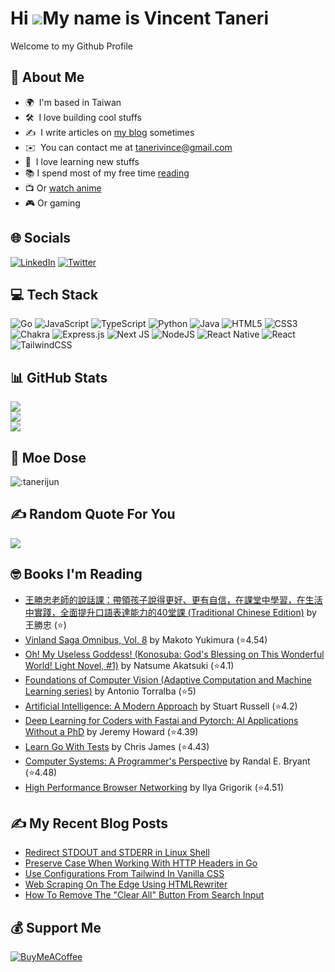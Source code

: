 # Hi ![](https://user-images.githubusercontent.com/18350557/176309783-0785949b-9127-417c-8b55-ab5a4333674e.gif)My name is Vincent Taneri

Welcome to my Github Profile

## 💫 About Me
- 🌍  I'm based in Taiwan
- 🛠  I love building cool stuffs
- ✍️  I write articles on [my blog](https://vitaneri.com) sometimes
- ✉️  You can contact me at [tanerivince@gmail.com](mailto:tanerivince@gmail.com)
- 🧠  I love learning new stuffs
- 📚 I spend most of my free time [reading](https://www.goodreads.com/user/show/74091755-tvince)
- 📺 Or [watch anime](https://myanimelist.net/profile/Revirial)
- 🎮 Or gaming


## 🌐 Socials
[![LinkedIn](https://img.shields.io/badge/LinkedIn-%230077B5.svg?logo=linkedin&logoColor=white)](https://linkedin.com/in/vincent-taneri) [![Twitter](https://img.shields.io/badge/Twitter-%231DA1F2.svg?logo=Twitter&logoColor=white)](https://twitter.com/tanerivince)


## 💻 Tech Stack
![Go](https://img.shields.io/badge/go-%2300ADD8.svg?style=for-the-badge&logo=go&logoColor=white) ![JavaScript](https://img.shields.io/badge/javascript-%23323330.svg?style=for-the-badge&logo=javascript&logoColor=%23F7DF1E) ![TypeScript](https://img.shields.io/badge/typescript-%23007ACC.svg?style=for-the-badge&logo=typescript&logoColor=white) ![Python](https://img.shields.io/badge/python-3670A0?style=for-the-badge&logo=python&logoColor=ffdd54) ![Java](https://img.shields.io/badge/java-%23ED8B00.svg?style=for-the-badge&logo=java&logoColor=white) ![HTML5](https://img.shields.io/badge/html5-%23E34F26.svg?style=for-the-badge&logo=html5&logoColor=white) ![CSS3](https://img.shields.io/badge/css3-%231572B6.svg?style=for-the-badge&logo=css3&logoColor=white) ![Chakra](https://img.shields.io/badge/chakra-%234ED1C5.svg?style=for-the-badge&logo=chakraui&logoColor=white) ![Express.js](https://img.shields.io/badge/express.js-%23404d59.svg?style=for-the-badge&logo=express&logoColor=%2361DAFB) ![Next JS](https://img.shields.io/badge/Next-black?style=for-the-badge&logo=next.js&logoColor=white) ![NodeJS](https://img.shields.io/badge/node.js-6DA55F?style=for-the-badge&logo=node.js&logoColor=white) ![React Native](https://img.shields.io/badge/react_native-%2320232a.svg?style=for-the-badge&logo=react&logoColor=%2361DAFB) ![React](https://img.shields.io/badge/react-%2320232a.svg?style=for-the-badge&logo=react&logoColor=%2361DAFB) ![TailwindCSS](https://img.shields.io/badge/tailwindcss-%2338B2AC.svg?style=for-the-badge&logo=tailwind-css&logoColor=white)


## 📊 GitHub Stats
![](https://github-readme-stats.vercel.app/api?username=tanerijun&theme=omni&hide_border=false&include_all_commits=true&count_private=true)<br/>
![](https://github-readme-streak-stats.herokuapp.com/?user=tanerijun&theme=omni&hide_border=false)<br/>
![](https://github-readme-stats.vercel.app/api/top-langs/?username=tanerijun&langs_count=10&theme=omni&hide_border=false&include_all_commits=true&count_private=true&layout=compact)


## 🥰 Moe Dose
![:tanerijun](https://count.getloli.com/get/@:tanerijun?theme=rule34)


## ✍️ Random Quote For You
![](https://quotes-github-readme.vercel.app/api?type=horizontal&theme=radical)


## 🤓 Books I'm Reading
<!-- GOODREADS-LIST:START -->
- [王勝忠老師的說話課：帶領孩子說得更好、更有自信，在課堂中學習，在生活中實踐，全面提升口語表達能力的40堂課 (Traditional Chinese Edition)](https://www.goodreads.com/review/show/7472430724?utm_medium=api&utm_source=rss) by 王勝忠 (⭐️)
- [Vinland Saga Omnibus, Vol. 8](https://www.goodreads.com/review/show/7424791736?utm_medium=api&utm_source=rss) by Makoto Yukimura (⭐️4.54)
- [Oh! My Useless Goddess! (Konosuba: God's Blessing on This Wonderful World! Light Novel, #1)](https://www.goodreads.com/review/show/7108417732?utm_medium=api&utm_source=rss) by Natsume Akatsuki (⭐️4.1)
- [Foundations of Computer Vision (Adaptive Computation and Machine Learning series)](https://www.goodreads.com/review/show/6838549592?utm_medium=api&utm_source=rss) by Antonio Torralba (⭐️5)
- [Artificial Intelligence: A Modern Approach](https://www.goodreads.com/review/show/6826884156?utm_medium=api&utm_source=rss) by Stuart Russell (⭐️4.2)
- [Deep Learning for Coders with Fastai and Pytorch: AI Applications Without a PhD](https://www.goodreads.com/review/show/6510056336?utm_medium=api&utm_source=rss) by Jeremy   Howard (⭐️4.39)
- [Learn Go With Tests](https://www.goodreads.com/review/show/6203244496?utm_medium=api&utm_source=rss) by Chris      James (⭐️4.43)
- [Computer Systems: A Programmer's Perspective](https://www.goodreads.com/review/show/6077323980?utm_medium=api&utm_source=rss) by Randal E. Bryant (⭐️4.48)
- [High Performance Browser Networking](https://www.goodreads.com/review/show/6051209156?utm_medium=api&utm_source=rss) by Ilya Grigorik (⭐️4.51)
<!-- GOODREADS-LIST:END -->


## ✍️ My Recent Blog Posts
<!-- BLOG-POST-LIST:START -->
- [Redirect STDOUT and STDERR in Linux Shell](https://vitaneri.com/posts/redirect-stdout-and-stderr-in-linux-shell/)
- [Preserve Case When Working With HTTP Headers in Go](https://vitaneri.com/posts/preserve-case-when-working-with-http-headers-in-go/)
- [Use Configurations From Tailwind In Vanilla CSS](https://vitaneri.com/posts/use-configurations-from-tailwind-in-vanilla-css/)
- [Web Scraping On The Edge Using HTMLRewriter](https://vitaneri.com/posts/web-scraping-on-the-edge-using-htmlrewriter/)
- [How To Remove The &quot;Clear All&quot; Button From Search Input](https://vitaneri.com/posts/how-to-remove-the-clear-all-button-from-search-input/)
<!-- BLOG-POST-LIST:END -->


## 💰 Support Me
[![BuyMeACoffee](https://img.shields.io/badge/Buy%20Me%20a%20Coffee-ffdd00?style=for-the-badge&logo=buy-me-a-coffee&logoColor=black)](https://buymeacoffee.com/tvince)
